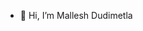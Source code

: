 - 👋 Hi, I’m Mallesh Dudimetla

<!---
mallesh-sourcefuse/mallesh-sourcefuse is a ✨ special ✨ repository because its `README.md` (this file) appears on your GitHub profile.
You can click the Preview link to take a look at your changes.
--->
